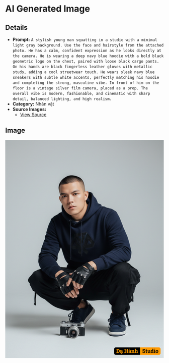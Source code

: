 # AI Generated Image

## Details
- **Prompt:** `A stylish young man squatting in a studio with a minimal light gray background. Use the face and hairstyle from the attached photo. He has a calm, confident expression as he looks directly at the camera. He is wearing a deep navy blue hoodie with a bold black geometric logo on the chest, paired with loose black cargo pants. On his hands are black fingerless leather gloves with metallic studs, adding a cool streetwear touch. He wears sleek navy blue sneakers with subtle white accents, perfectly matching his hoodie and completing the strong, masculine vibe. In front of him on the floor is a vintage silver film camera, placed as a prop. The overall vibe is modern, fashionable, and cinematic with sharp detail, balanced lighting, and high realism.`
- **Category:** Nhân vật
- **Source Images:**
  - [View Source](https://raw.githubusercontent.com/lenzcomvth/ImageLibrary/main/Male.png)

## Image
![AI Generated Image](./image-2025-10-06T20-41-24-445Z-yk2xw.png)